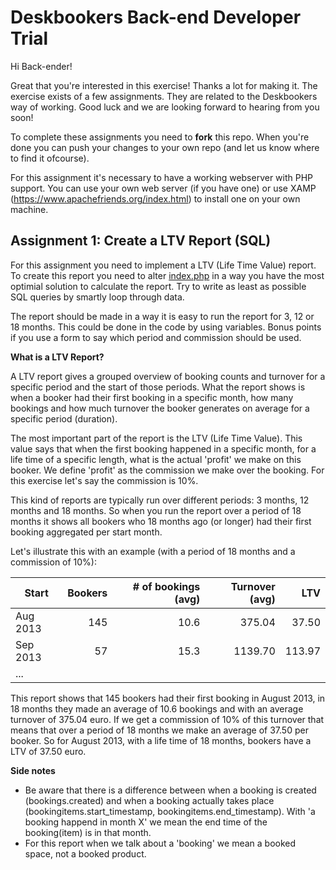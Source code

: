 # Deskbookers Back-end Developer Trial

Hi Back-ender!

Great that you're interested in this exercise! Thanks a lot for making it. The exercise exists of a few assignments. They are related to the Deskbookers way of working. Good luck and we are looking forward to hearing from you soon!

To complete these assignments you need to **fork** this repo. When you're done you can push your changes to your own repo (and let us know where to find it ofcourse).

For this assignment it's necessary to have a working webserver with PHP support. You can use your own web server (if you have one) or use XAMP (https://www.apachefriends.org/index.html) to install one on your own machine.

## Assignment 1: Create a LTV Report (SQL)

For this assignment you need to implement a LTV (Life Time Value) report. To create this report you need to alter [index.php](assignment1/index.php) in a way you have the most optimial solution to calculate the report. Try to write as least as possible SQL queries by smartly loop through data.

The report should be made in a way it is easy to run the report for 3, 12 or 18 months. This could be done in the code by using variables. Bonus points if you use a form to say which period and commission should be used.

**What is a LTV Report?**

A LTV report gives a grouped overview of booking counts and turnover for a specific period and the start of those periods. What the report shows is when a booker had their first booking in a specific month, how many bookings and how much turnover the booker generates on average for a specific period (duration).

The most important part of the report is the LTV (Life Time Value). This value says that when the first booking happened in a specific month, for a life time of a specific length, what is the actual 'profit' we make on this booker. We define 'profit' as the commission we make over the booking. For this exercise let's say the commission is 10%.

This kind of reports are typically run over different periods: 3 months, 12 months and 18 months. So when you run the report over a period of 18 months it shows all bookers who 18 months ago (or longer) had their first booking aggregated per start month.

Let's illustrate this with an example (with a period of 18 months and a commission of 10%):

| Start      | Bookers  | # of bookings (avg) | Turnover (avg) | LTV    |
|------------|---------:|--------------------:|---------------:|-------:|
| Aug 2013   | 145      | 10.6                | 375.04         | 37.50  |
| Sep 2013   | 57       | 15.3                | 1139.70        | 113.97 |
| ...        |          |                     |                |        |

This report shows that 145 bookers had their first booking in August 2013, in 18 months they made an average of 10.6 bookings and with an average turnover of 375.04 euro. If we get a commission of 10% of this turnover that means that over a period of 18 months we make an average of 37.50 per booker. So for August 2013, with a life time of 18 months, bookers have a LTV of 37.50 euro.

**Side notes**

* Be aware that there is a difference between when a booking is created (bookings.created) and when a booking actually takes place (bookingitems.start_timestamp, bookingitems.end_timestamp). With 'a booking happend in month X' we mean the end time of the booking(item) is in that month.
* For this report when we talk about a 'booking' we mean a booked space, not a booked product.
